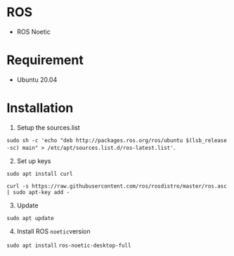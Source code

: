 # ROS

- ROS Noetic

# Requirement

- Ubuntu 20.04

# Installation

1. Setup the sources.list

```sudo sh -c 'echo "deb http://packages.ros.org/ros/ubuntu $(lsb_release -sc) main" > /etc/apt/sources.list.d/ros-latest.list'```.

2. Set up keys

```sudo apt install curl```

```curl -s https://raw.githubusercontent.com/ros/rosdistro/master/ros.asc | sudo apt-key add -```

3. Update

```sudo apt update```

4. Install ROS `noetic`version

```sudo apt install```
```ros-noetic-desktop-full```






